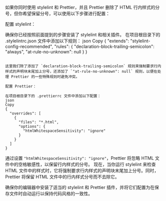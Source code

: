 如果你同时使用 stylelint 和 Prettier，并且 Prettier 删除了 HTML 行内样式的分号，但你希望保留分号，可以使用以下步骤进行配置：

配置 stylelint：

确保你已经按照前面提到的步骤安装了 stylelint 和相关插件。
在项目根目录下的 .stylelintrc.json 文件中添加以下规则：
json
Copy
{
  "extends": "stylelint-config-recommended",
  "rules": {
    "declaration-block-trailing-semicolon": "always",
    "at-rule-no-unknown": null
  }
}
```

这里我们除了添加了 `declaration-block-trailing-semicolon` 规则来强制要求行内样式的声明块末尾加上分号，还添加了 `"at-rule-no-unknown": null` 规则，以便在处理 Prettier 的一些特殊规则时避免冲突。

配置 Prettier：

在项目根目录下的 .prettierrc 文件中添加以下配置：
json
Copy
{
  "overrides": [
    {
      "files": "*.html",
      "options": {
        "htmlWhitespaceSensitivity": "ignore"
      }
    }
  ]
}
```

通过设置 `"htmlWhitespaceSensitivity": "ignore"`，Prettier 将忽略 HTML 文件中的空格敏感性，以保留行内样式的分号。
现在，当你运行 stylelint 来检查 HTML 文件中的样式时，它将强制要求行内样式的声明块末尾加上分号。同时，Prettier 将保留 HTML 文件中的行内样式分号而不去除它。

确保你的编辑器中安装了适当的 stylelint 和 Prettier 插件，并将它们配置为在保存文件时自动运行以保持代码风格的一致性。